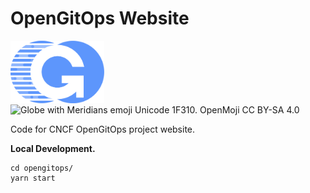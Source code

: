 # OpenGitOps Website
<!-- markdownlint-disable MD033 -->
<p><img src="https://raw.githubusercontent.com/cncf/artwork/master/projects/opengitops/icon/color/opengitops-icon-color.svg" alt="OpenGitOps logo icon color" width="150" valign="middle">
<img src="https://openmoji.org/data/color/svg/1F310.svg" alt="Globe with Meridians emoji Unicode 1F310. OpenMoji CC BY-SA 4.0" width="150" valign="middle"></p>

Code for CNCF OpenGitOps project website.

**Local Development.**

```shell
cd opengitops/
yarn start
```

